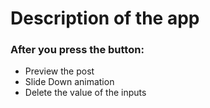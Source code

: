 # Description of the app

### After you press the button:
- Preview the post
- Slide Down animation 
- Delete the value of the inputs